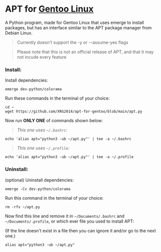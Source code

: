# APT for [Gentoo Linux](https://gentoo.org/)
A Python program, made for Gentoo Linux that uses emerge to install packages, but has an interface similar to the APT package manager from Debian Linux.

> Currently doesn't support the -y or --assume-yes flags

> Please note that this is not an official release of APT, and that it may not incude every feature

### Install:

Install dependencies:

```
emerge dev-python/colorama
```

Run these commands in the terminal of your choice:

```
cd ~
wget https://github.com/XRG2014/apt-for-gentoo/blob/main/apt.py
```

Now run **ONLY ONE** of commands shown below:

> _This one uses ```~/.bashrc```_:

```
echo 'alias apt="python3 -ub ~/apt.py"' | tee -a ~/.bashrc
```

> _This one uses ```~/.profile```_:

```
echo 'alias apt="python3 -ub ~/apt.py"' | tee -a ~/.profile
```

### Uninstall:

(optional) Uninstall dependencies:

```
emerge -Cv dev-python/colorama
```

Run this command in the terminal of your choice:

```
rm -rfv ~/apt.py
```

Now find this line and remove it in ```~/Documents/.bashrc``` and ```~/Documents/.profile```, or which ever file you used to install APT:

(If the line doesn't exist in a file then you can ignore it and/or go to the next one.)

```
alias apt="python3 -ub ~/apt.py"
```
